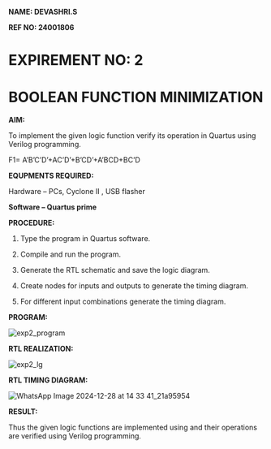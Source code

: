 **NAME: DEVASHRI.S**

**REF NO: 24001806**

# EXPIREMENT NO: 2
# BOOLEAN FUNCTION MINIMIZATION

**AIM:**

To implement the given logic function verify its operation in Quartus using Verilog programming.

F1= A’B’C’D’+AC’D’+B’CD’+A’BCD+BC’D 


**EQUPMENTS REQUIRED:**

Hardware – PCs, Cyclone II , USB flasher

**Software – Quartus prime**

**PROCEDURE:**

1.	Type the program in Quartus software.

2.	Compile and run the program.

3.	Generate the RTL schematic and save the logic diagram.

4.	Create nodes for inputs and outputs to generate the timing diagram.

5.	For different input combinations generate the timing diagram.


**PROGRAM:**

![exp2_program](https://github.com/user-attachments/assets/1c0c9379-5609-45b2-8c0a-9f9240160333)


**RTL REALIZATION:**

![exp2_lg](https://github.com/user-attachments/assets/7b349ea5-3631-441f-9692-cb291dd29311)


**RTL TIMING DIAGRAM:**

![WhatsApp Image 2024-12-28 at 14 33 41_21a95954](https://github.com/user-attachments/assets/819d9380-a0d8-4e8a-b1a1-f1b641b3033a)


**RESULT:**

Thus the given logic functions are implemented using and their operations are verified using Verilog programming.

